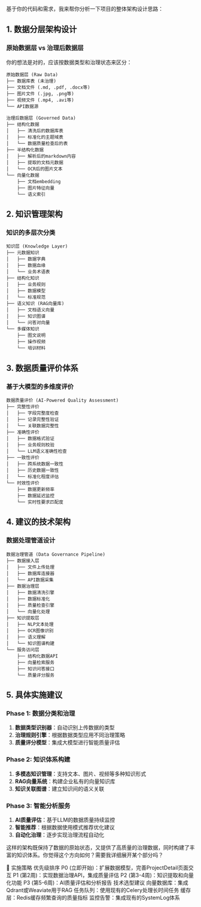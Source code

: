 基于你的代码和需求，我来帮你分析一下项目的整体架构设计思路：

## 1. 数据分层架构设计

### 原始数据层 vs 治理后数据层
你的想法是对的，应该按数据类型和治理状态来区分：

```
原始数据层 (Raw Data)
├── 数据库表 (未治理)
├── 文档文件 (.md, .pdf, .docx等)
├── 图片文件 (.jpg, .png等) 
├── 视频文件 (.mp4, .avi等)
└── API数据源

治理后数据层 (Governed Data)  
├── 结构化数据
│   ├── 清洗后的数据库表
│   ├── 标准化的主题域表
│   └── 数据质量检查后的表
├── 半结构化数据
│   ├── 解析后的markdown内容
│   ├── 提取的文档元数据
│   └── OCR后的图片文本
└── 向量化数据
    ├── 文档embedding
    ├── 图片特征向量
    └── 语义索引
```

## 2. 知识管理架构

### 知识的多层次分类
```
知识层 (Knowledge Layer)
├── 元数据知识
│   ├── 数据字典
│   ├── 数据血缘
│   └── 业务术语表
├── 结构化知识
│   ├── 业务规则
│   ├── 数据模型
│   └── 标准规范
├── 语义知识 (RAG向量库)
│   ├── 文档语义向量
│   ├── 知识图谱
│   └── 问答对向量
└── 多媒体知识
    ├── 图文说明
    ├── 操作视频
    └── 培训材料
```

## 3. 数据质量评价体系

### 基于大模型的多维度评价
```
数据质量评价 (AI-Powered Quality Assessment)
├── 完整性评价
│   ├── 字段完整度检查
│   ├── 记录完整性验证
│   └── 关联数据完整性
├── 准确性评价
│   ├── 数据格式验证
│   ├── 业务规则校验  
│   └── LLM语义准确性检查
├── 一致性评价
│   ├── 跨系统数据一致性
│   ├── 历史数据一致性
│   └── 标准化程度评估
└── 时效性评价
    ├── 数据更新频率
    ├── 数据延迟监控
    └── 实时性要求匹配度
```

## 4. 建议的技术架构

### 数据处理管道设计
```
数据治理管道 (Data Governance Pipeline)
├── 数据接入层
│   ├── 文件上传处理
│   ├── 数据库连接器
│   └── API数据采集
├── 数据治理层
│   ├── 数据清洗引擎
│   ├── 数据标准化
│   ├── 质量检查引擎
│   └── 向量化处理
├── 知识提取层
│   ├── NLP文本处理
│   ├── OCR图像识别
│   ├── 语义理解
│   └── 知识图谱构建
└── 服务访问层
    ├── 结构化数据API
    ├── 向量检索服务
    ├── 知识问答接口
    └── 质量评分服务
```

## 5. 具体实施建议

### Phase 1: 数据分类和治理
1. **数据类型识别器**：自动识别上传数据的类型
2. **治理规则引擎**：根据数据类型应用不同治理策略
3. **质量评分模型**：集成大模型进行智能质量评估

### Phase 2: 知识体系构建
1. **多模态知识管理**：支持文本、图片、视频等多种知识形式
2. **RAG向量系统**：构建企业私有的向量知识库
3. **知识关联图谱**：建立知识间的语义关联

### Phase 3: 智能分析服务
1. **AI质量评估**：基于LLM的数据质量持续监控
2. **智能推荐**：根据数据使用模式推荐优化建议
3. **自动化治理**：逐步实现治理流程自动化

这样的架构既保持了数据的原始状态，又提供了高质量的治理数据，同时构建了丰富的知识体系。你觉得这个方向如何？需要我详细展开某个部分吗？

🚀 实施策略
优先级排序
P0 (立即开始)：扩展数据模型，完善ProjectDetail页面交互
P1 (第2周)：实现数据治理API，集成质量评估
P2 (第3-4周)：知识提取和向量化功能
P3 (第5-6周)：AI质量评估和分析报告
技术选型建议
向量数据库：集成Qdrant或Weaviate用于RAG
任务队列：使用现有的Celery处理长时间任务
缓存层：Redis缓存频繁查询的质量指标
监控告警：集成现有的SystemLog体系